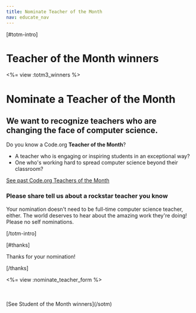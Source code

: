 ```yaml
---
title: Nominate Teacher of the Month
nav: educate_nav
---
```

[#totm-intro]

# Teacher of the Month winners

<%= view :totm3_winners %>

# Nominate a Teacher of the Month

## We want to recognize teachers who are changing the face of computer science.

Do you know a Code.org **Teacher of the Month**?

- A teacher who is engaging or inspiring students in an exceptional way?
- One who's working hard to spread computer science beyond their classroom?

[See past Code.org Teachers of the Month](http://codeorg.tumblr.com/tagged/totm)

### Please share tell us about a rockstar teacher you know
Your nomination doesn't need to be full-time computer science teacher, either. The world deserves to hear about the amazing work they're doing! Please no self nominations.

[/totm-intro]

[#thanks]

Thanks for your nomination!

[/thanks]

<%= view :nominate_teacher_form %>

<br />
<br />
[See Student of the Month winners](/sotm)
